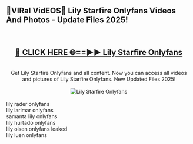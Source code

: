 <h2>🔴VIRal VidEOS🔴 Lily Starfire Onlyfans Videos And Photos - Update Files 2025!</h2>
<br>
<div align="center">
<h2><a href="https://virallinks.top/odZfE0" rel="nofollow">🔴 CLICK HERE 🌐==►► Lily Starfire Onlyfans</a></h2>
<br>
Get Lily Starfire Onlyfans and all content. Now you can access all videos and pictures of Lily Starfire Onlyfans. New Updated Files 2025!
<br>
<br>
<a href="https://virallinks.top/odZfE0" rel="nofollow" data-target="animated-image.originalLink"><img src="https://i.imgur.com/dJHk4Zq.gif)" alt="Lily Starfire Onlyfans" style="max-width: 100%; display: inline-block;" data-target="animated-image.originalImage"></a>
</div>
<br>
lily rader onlyfans<br>
lily larimar onlyfans<br>
samanta lily onlyfans<br>
lily hurtado onlyfans<br>
lily olsen onlyfans leaked<br>
lily luen onlyfans